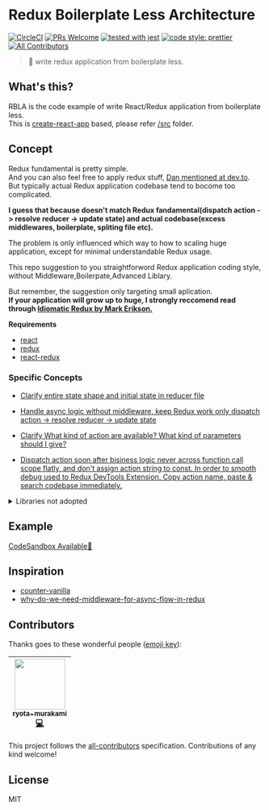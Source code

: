 # Redux Boilerplate Less Architecture

[![CircleCI](https://circleci.com/gh/ryota-murakami/redux-boilerplate-less-architecture.svg?style=svg)](https://circleci.com/gh/ryota-murakami/redux-boilerplate-less-architecture)
[![PRs Welcome](https://img.shields.io/badge/PRs-welcome-brightgreen.svg?style=flat-square)](http://makeapullrequest.com)
[![tested with jest](https://img.shields.io/badge/tested_with-jest-99424f.svg)](https://github.com/facebook/jest)
[![code style: prettier](https://img.shields.io/badge/code_style-prettier-ff69b4.svg)](https://github.com/prettier/prettier)
[![All Contributors](https://img.shields.io/badge/all_contributors-1-orange.svg?style=flat-square)](#contributors)

> 🍷 write redux application from boilerplate less.

<!-- START doctoc generated TOC please keep comment here to allow auto update -->
<!-- DON'T EDIT THIS SECTION, INSTEAD RE-RUN doctoc TO UPDATE -->

## What's this?
RBLA is the code example of write React/Redux application from boilerplate less.  
This is [create-react-app](https://github.com/facebook/create-react-app) based, please refer [/src](https://github.com/ryota-murakami/redux-boilerplate-less-architecture/tree/master/src) folder.  

## Concept
Redux fundamental is pretty simple.  
And you can also feel free to apply redux stuff, [Dan mentioned at dev.to](https://dev.to/miguelcast/comment/1nf1).  
But typically actual Redux application codebase tend to bocome too complicated.

**I guess that because doesn't match Redux fandamental(dispatch action -> resolve reducer -> update state) and actual codebase(excess middlewares, boilerplate, spliting file etc).**

The problem is only influenced which way to how to scaling huge application, except for minimal understandable Redux usage.  

This repo suggestion to you straightforword Redux application coding style, without Middleware,Boilerpate,Advanced Liblary.

But remember, the suggestion only targeting small aplication.  
**If your application will grow up to huge, I strongly reccomend read through [Idiomatic Redux by Mark Erikson.](https://blog.isquaredsoftware.com/2017/05/idiomatic-redux-tao-of-redux-part-1/)**

**Requirements**
- [react](https://github.com/facebook/react)
- [redux](https://github.com/reduxjs/redux)
- [react-redux](https://github.com/reduxjs/react-redux)

### Specific Concepts
- [Clarify entire state shape and initial state in reducer file](https://github.com/ryota-murakami/redux-boilerplate-less-architecture/blob/master/src/reducer.js#L6-L16)
- [Handle async logic without middleware, keep Redux work only dispatch action -> resolve reducer -> update state](https://github.com/ryota-murakami/redux-boilerplate-less-architecture/blob/master/src/pages/github/index.js#L16-L33)
- [Clarify What kind of action are available? What kind of parameters should I give?](https://github.com/ryota-murakami/redux-boilerplate-less-architecture/blob/master/src/action.js#L4-L16)

- [Dispatch action soon after bisiness logic never across function call scope flatly, and don't assign action string to const. In order to smooth debug used to Redux DevTools Extension. Copy action name, paste & search codebase immediately.](https://github.com/ryota-murakami/redux-boilerplate-less-architecture/blob/master/src/pages/github/index.js#L26-L37)

<details>
  <summary>Libraries not adopted</summary>
  <div>
    <h2>Too complicated for me when launch project.</h2>
    <ul>
      <li><a href="https://github.com/redux-saga/redux-saga" target="_blank">redux-saga</a>: Every things occuring in middleware. It's not Redux concern.</li>
      <li><a href="https://github.com/paularmstrong/normalizr">normalizr</a>: I can't imagine nomalized data structure immediately.</li>
      <li><a href="https://github.com/rt2zz/redux-persist">redux-persist</a>: Using LocalStoarage directly instead.</li>
      </ul>
  </div>
</details>

## Example
[CodeSandbox Available🎉](https://codesandbox.io/s/github/ryota-murakami/redux-boilerplate-less-architecture)

## Inspiration
- [counter-vanilla](https://github.com/reactjs/redux/blob/master/examples/counter-vanilla/index.html)
- [why-do-we-need-middleware-for-async-flow-in-redux](https://stackoverflow.com/questions/34570758/why-do-we-need-middleware-for-async-flow-in-redux)


## Contributors

Thanks goes to these wonderful people ([emoji key](https://github.com/kentcdodds/all-contributors#emoji-key)):

<!-- ALL-CONTRIBUTORS-LIST:START - Do not remove or modify this section -->
<!-- prettier-ignore -->
| [<img src="https://avatars2.githubusercontent.com/u/5501268?v=4" width="100px;"/><br /><sub><b>ryota-murakami</b></sub>](http://ryota-murakami.github.io/)<br />[💻](https://github.com/ryota-murakami/redux-no-middleware-pattarn/commits?author=ryota-murakami "Code") |
| :---: |
<!-- ALL-CONTRIBUTORS-LIST:END -->

This project follows the [all-contributors](https://github.com/kentcdodds/all-contributors) specification. Contributions of any kind welcome!

## License
MIT

